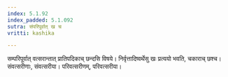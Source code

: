 ```yaml
---
index: 5.1.92
index_padded: 5.1.092
sutra: संपरिपूर्वात् ख च
vritti: kashika

---
```

सम्परिपूर्वात् वत्सरान्तात् प्रातिपदिकाच् छन्दसि विषये। निर्वृत्तादिष्वर्थेसु खः प्रत्ययो भवति, चकाराच् छश्च। संवत्सरीणाः, संवत्सरीया। परिवत्सरीणम्, परिवत्सरीया।